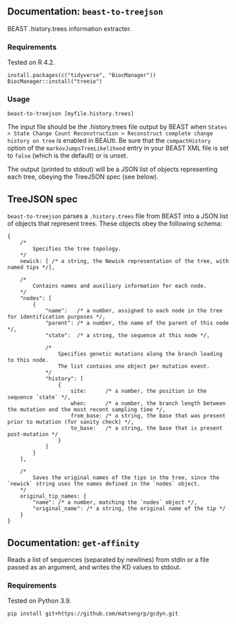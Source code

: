 ## Documentation: `beast-to-treejson`

BEAST .history.trees information extracter.

### Requirements

Tested on R 4.2.

```{r}
install.packages(c("tidyverse", "BiocManager"))
BiocManager::install("treeio")
```

### Usage

```{shell}
beast-to-treejson [myfile.history.trees]
```

The input file should be the .history.trees file output by BEAST when `States > State Change Count Reconstruction > Reconstruct complete change history on tree` is enabled in BEAUti.
Be sure that the `compactHistory` option of the `markovJumpsTreeLikelihood` entry in your BEAST XML file is set to `false` (which is the default) or is unset.

The output (printed to stdout) will be a JSON list of objects representing each tree, obeying the TreeJSON spec (see below).

## TreeJSON spec

`beast-to-treejson` parses a `.history.trees` file from BEAST into a JSON list of objects that represent trees.
These objects obey the following schema:

```{json}
{
    /*
        Specifies the tree topology.
    */
    newick: [ /* a string, the Newick representation of the tree, with named tips */],

    /*
        Contains names and auxiliary information for each node.
    */
    "nodes": [
        {
            "name":   /* a number, assigned to each node in the tree for identification purposes */,
            "parent": /* a number, the name of the parent of this node */,
            "state":  /* a string, the sequence at this node */,

            /*
                Specifies genetic mutations along the branch leading to this node.
                The list contains one object per mutation event.
            */
            "history": [
                {
                    site:      /* a number, the position in the sequence `state` */,
                    when:      /* a number, the branch length between the mutation and the most recent sampling time */,
                    from_base: /* a string, the base that was present prior to mutation (for sanity check) */,
                    to_base:   /* a string, the base that is present post-mutation */
                }
            ]
        }
    ],

    /*
        Saves the original names of the tips in the tree, since the `newick` string uses the names defined in the `nodes` object.
    */
    original_tip_names: {
        "name": /* a number, matching the `nodes` object */,
        "original_name": /* a string, the original name of the tip */
    }
}
```

## Documentation: `get-affinity`

Reads a list of sequences (separated by newlines) from stdin or a file passed as an argument, and writes the KD values to stdout.

### Requirements

Tested on Python 3.9.

```{shell}
pip install git+https://github.com/matsengrp/gcdyn.git
```
